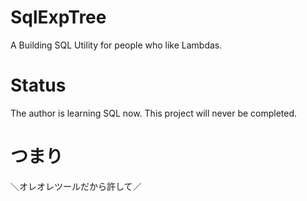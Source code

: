 # SqlExpTree #
A Building SQL Utility for people who like Lambdas.

# Status #
The author is learning SQL now. This project will never be completed.

# つまり #
＼オレオレツールだから許して／
